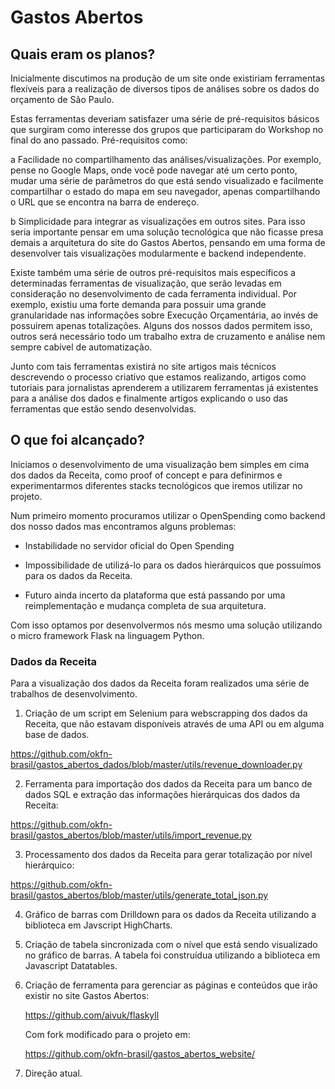 # Gastos Abertos

## Quais eram os planos?

Inicialmente discutimos na produção de um
site onde existiriam ferramentas flexíveis
para a realização de diversos tipos de 
análises sobre os dados do orçamento de São Paulo.

Estas ferramentas deveriam satisfazer uma
série de pré-requisitos básicos que surgiram
como interesse dos grupos que participaram
do Workshop no final do ano passado. Pré-requisitos
como:

 a Facilidade no compartilhamento das 
   análises/visualizações. Por exemplo, pense
   no Google Maps, onde você pode navegar até
   um certo ponto, mudar uma série de parâmetros
   do que está sendo visualizado e facilmente
   compartilhar o estado do mapa em seu navegador, 
   apenas compartilhando o URL que se encontra na
   barra de endereço.

 b Simplicidade para integrar as visualizações
   em outros sites. Para isso seria importante
   pensar em uma solução tecnológica que não ficasse
   presa demais a arquitetura do site do Gastos Abertos,
   pensando em uma forma de desenvolver tais visualizações
   modularmente e backend independente.

Existe também uma série de outros pré-requisitos mais 
específicos a determinadas ferramentas de visualização, que
serão levadas em consideração no desenvolvimento de 
cada ferramenta individual. Por exemplo, existiu uma forte
demanda para possuir uma grande granularidade nas informações
sobre Execução Orçamentária, ao invés de possuirem apenas
totalizações. Alguns dos nossos dados permitem isso, outros
será necessário todo um trabalho extra de cruzamento e análise
nem sempre cabível de automatização.

Junto com tais ferramentas existirá no site artigos mais técnicos
descrevendo o processo criativo que estamos realizando,
artigos como tutoriais para jornalistas aprenderem a utilizarem
ferramentas já existentes para a análise dos dados e finalmente
artigos explicando o uso das ferramentas que estão sendo 
desenvolvidas.

## O que foi alcançado?

Iniciamos o desenvolvimento de uma visualização bem simples
em cima dos dados da Receita, como proof of concept e para 
definirmos e experimentarmos diferentes stacks tecnológicos 
que iremos utilizar no projeto. 

Num primeiro momento procuramos utilizar o OpenSpending como
backend dos nosso dados mas encontramos alguns problemas:

 * Instabilidade no servidor oficial do Open Spending

 * Impossibilidade de utilizá-lo para os dados hierárquicos
   que possuímos para os dados da Receita.

 * Futuro ainda incerto da plataforma que está passando por
   uma reimplementação e mudança completa de sua arquitetura.

Com isso optamos por desenvolvermos nós mesmo uma solução
utilizando o micro framework Flask na linguagem Python. 

### Dados da Receita

Para a visualização dos dados da Receita foram realizados uma
série de trabalhos de desenvolvimento.

 1. Criação de um script em Selenium para webscrapping dos dados
   da Receita, que não estavam disponíveis através de uma API
   ou em alguma base de dados.

  https://github.com/okfn-brasil/gastos_abertos_dados/blob/master/utils/revenue_downloader.py

 2. Ferramenta para importação dos dados da Receita para um banco
    de dados SQL e extração das informações hierárquicas dos dados 
    da Receita:

  https://github.com/okfn-brasil/gastos_abertos/blob/master/utils/import_revenue.py

 3. Processamento dos dados da Receita para gerar totalização por nível
    hierárquico:

  https://github.com/okfn-brasil/gastos_abertos/blob/master/utils/generate_total_json.py


 4. Gráfico de barras com Drilldown para os dados da Receita utilizando a biblioteca
    em Javscript HighCharts.

 5. Criação de tabela sincronizada com o nível que está sendo visualizado no gráfico 
    de barras. A tabela foi construídua utilizando a biblioteca em Javascript Datatables.

 6. Criação de ferramenta para gerenciar as páginas e conteúdos que irão existir
    no site Gastos Abertos:

    https://github.com/aivuk/flaskyll

    Com fork modificado para o projeto em:

    https://github.com/okfn-brasil/gastos_abertos_website/



  

3. Direção atual.
